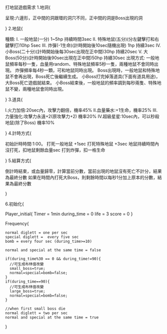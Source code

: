 打地鼠遊戲需求
1.地洞{

  呈現:六邊形，正中間的洞跟環的洞穴不同，正中間的洞是Boss出現的洞
  
}
2.地鼠{

  種類:
      I.    一般地鼠(一分) 1~5hp 持續時間3sec
      II.   特殊地鼠(五分)(分左鍵擊打和右鍵擊打)10hp 5sec
      III.  炸彈(-1生命)(計時開始後10sec隨機出現) 1hp 持續3sec
      IV.   小Boss(二十分)(計時開始後每30sec出現在正中間)30hp 持續20sec
      V.    大Boss(50分)(計時開始後90sec出現在正中間)50hp 持續30sec
  出現方式:
    一般地鼠頻率每秒一隻，血量用random、特殊地鼠頻率5秒一隻，兩種地鼠不會同時出現。
    炸彈頻率每4秒一顆，可和地鼠同時出現。
    Boss出現時，一般地鼠和特殊地鼠不會再出現，Boss死亡後繼續生成。
    小Boss打完掉落道具(下面有道具用途)，大Boss死亡遊戲就結束。
    小Boss結束後，一般地鼠的頻率調到每秒兩隻、特殊地鼠不變，兩種地鼠會同時出現。
  
}
3.道具{

  I.火力加倍:20sec內，攻擊力翻倍，機率45%
  II.血量藥水:+1生命，機率25%
  III.力量強化:攻擊力永遠+2(原攻擊力+2) 機率20%
  IV.超級星星:10sec內，可以秒殺地鼠(除了Boss) 機率10%
  
}
4.計時方式{

  初始計時時間:1:00。
  打死一般地鼠 +1sec 打死特殊地鼠 +3sec
  地鼠持續時間內沒打死，扣地鼠剩餘血量sec
  打到炸彈，扣一格生命
  
}
5.結算方式{

  倒計時結束，或血量歸零，計算當前分數，當前出現的地鼠沒有死亡不計分，結果為最終分數
  如果在時間內打死大Boss，則剩餘時間以每秒1分加上原本的分數，結果為最終分數
  
}

6.初始化{

  Player_initial{
    Timer = 1min
    during_time = 0
    life = 3
    score = 0
  }

  Frequency{

    normal diglett = one per sec
    special diglett =  every five sec
    bomb = every four sec (during_time>=10)

    normal and special at the same time = false

    if(during_time%30 == 0 && during_time!=90){
      //可生成布林值改變
      small_boss=true;
      normal=special=bomb=false;
    }
    if(during_time==90){
      //可生成布林值改變
      large_boss=true;
      normal=special=bomb=false;
    }
    
    //when first small boss die
    normal diglett = two per sec
    normal and special at the same time = true

}
